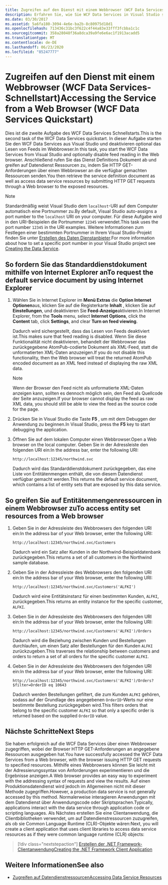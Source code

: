 ```yaml
---
title: Zugreifen auf den Dienst mit einem Webbrowser (WCF Data Services-Schnellstart)
description: Erfahren Sie, wie Sie WCF Data Services in Visual Studio starten und das Lesen von Feeds in einem Browser deaktivieren. Abrufen des Dienst Definitions Dokuments und Zugreifen auf Datendienst Ressourcen.
ms.date: 03/30/2017
ms.assetid: 5a6fa180-3094-4e6e-ba2b-8c80975d18d1
ms.openlocfilehash: 713436c31bc3f622c4f44a83e33fff3fcbba1c1c
ms.sourcegitcommit: 358a28048f36a8dca39a9fe6e6ac1f1913acadd5
ms.translationtype: MT
ms.contentlocale: de-DE
ms.lasthandoff: 06/23/2020
ms.locfileid: "85247777"
---
```

# <a name="accessing-the-service-from-a-web-browser-wcf-data-services-quickstart"></a><span data-ttu-id="958cf-104">Zugreifen auf den Dienst mit einem Webbrowser (WCF Data Services-Schnellstart)</span><span class="sxs-lookup"><span data-stu-id="958cf-104">Accessing the Service from a Web Browser (WCF Data Services Quickstart)</span></span>

<span data-ttu-id="958cf-105">Dies ist die zweite Aufgabe des WCF Data Services Schnellstarts.</span><span class="sxs-lookup"><span data-stu-id="958cf-105">This is the second task of the WCF Data Services quickstart.</span></span> <span data-ttu-id="958cf-106">In dieser Aufgabe starten Sie den WCF Data Services aus Visual Studio und deaktivieren optional das Lesen von Feeds im Webbrowser.</span><span class="sxs-lookup"><span data-stu-id="958cf-106">In this task, you start the WCF Data Services from Visual Studio and optionally disable feed reading in the Web browser.</span></span> <span data-ttu-id="958cf-107">Anschließend rufen Sie das Dienst Definitions Dokument ab und greifen auf Datendienst Ressourcen zu, indem Sie HTTP GET-Anforderungen über einen Webbrowser an die verfügbar gemachten Ressourcen senden.</span><span class="sxs-lookup"><span data-stu-id="958cf-107">You then retrieve the service definition document as well as access data service resources by submitting HTTP GET requests through a Web browser to the exposed resources.</span></span>

> [!NOTE]
> <span data-ttu-id="958cf-108">Standardmäßig weist Visual Studio dem `localhost`-URI auf dem Computer automatisch eine Portnummer zu.</span><span class="sxs-lookup"><span data-stu-id="958cf-108">By default, Visual Studio auto-assigns a port number to the `localhost` URI on your computer.</span></span> <span data-ttu-id="958cf-109">Für diese Aufgabe wird in den URI-Beispielen die Portnummer `12345` verwendet.</span><span class="sxs-lookup"><span data-stu-id="958cf-109">This task uses the port number `12345` in the URI examples.</span></span> <span data-ttu-id="958cf-110">Weitere Informationen zum Festlegen einer bestimmten Portnummer in Ihrem Visual Studio-Projekt finden Sie unter [Erstellen des Daten Dienstanbieter](creating-the-data-service.md).</span><span class="sxs-lookup"><span data-stu-id="958cf-110">For more information about how to set a specific port number in your Visual Studio project see [Creating the Data Service](creating-the-data-service.md).</span></span>

## <a name="to-request-the-default-service-document-by-using-internet-explorer"></a><span data-ttu-id="958cf-111">So fordern Sie das Standarddienstdokument mithilfe von Internet Explorer an</span><span class="sxs-lookup"><span data-stu-id="958cf-111">To request the default service document by using Internet Explorer</span></span>

1. <span data-ttu-id="958cf-112">Wählen Sie in Internet Explorer im **Menü Extras** die **Option Internet Optionen**aus, klicken Sie auf die Registerkarte **Inhalt** , klicken Sie auf **Einstellungen**, und deaktivieren Sie **Feed-Anzeige**aktivieren.</span><span class="sxs-lookup"><span data-stu-id="958cf-112">In Internet Explorer, from the **Tools** menu, select **Internet Options**, click the **Content** tab, click **Settings**, and clear **Turn on feed viewing**.</span></span>

     <span data-ttu-id="958cf-113">Dadurch wird sichergestellt, dass das Lesen von Feeds deaktiviert ist.</span><span class="sxs-lookup"><span data-stu-id="958cf-113">This makes sure that feed reading is disabled.</span></span> <span data-ttu-id="958cf-114">Wenn Sie diese Funktionalität nicht deaktivieren, behandelt der Webbrowser das zurückgegebene AtomPub-codierte Dokument als XML-Feed, statt die unformatierten XML-Daten anzuzeigen.</span><span class="sxs-lookup"><span data-stu-id="958cf-114">If you do not disable this functionality, then the Web browser will treat the returned AtomPub encoded document as an XML feed instead of displaying the raw XML data.</span></span>

    > [!NOTE]
    > <span data-ttu-id="958cf-115">Wenn der Browser den Feed nicht als unformatierte XML-Daten anzeigen kann, sollten es dennoch möglich sein, den Feed als Quellcode der Seite anzuzeigen.</span><span class="sxs-lookup"><span data-stu-id="958cf-115">If your browser cannot display the feed as raw XML data, you should still be able to view the feed as the source code for the page.</span></span>

2. <span data-ttu-id="958cf-116">Drücken Sie in Visual Studio die Taste **F5** , um mit dem Debuggen der Anwendung zu beginnen.</span><span class="sxs-lookup"><span data-stu-id="958cf-116">In Visual Studio, press the **F5** key to start debugging the application.</span></span>

3. <span data-ttu-id="958cf-117">Öffnen Sie auf dem lokalen Computer einen Webbrowser.</span><span class="sxs-lookup"><span data-stu-id="958cf-117">Open a Web browser on the local computer.</span></span> <span data-ttu-id="958cf-118">Geben Sie in der Adressleiste den folgenden URI ein:</span><span class="sxs-lookup"><span data-stu-id="958cf-118">In the address bar, enter the following URI:</span></span>

    ```http
    http://localhost:12345/northwind.svc
    ```

     <span data-ttu-id="958cf-119">Dadurch wird das Standarddienstdokument zurückgegeben, das eine Liste von Entitätenmengen enthält, die von diesem Datendienst verfügbar gemacht werden.</span><span class="sxs-lookup"><span data-stu-id="958cf-119">This returns the default service document, which contains a list of entity sets that are exposed by this data service.</span></span>

## <a name="to-access-entity-set-resources-from-a-web-browser"></a><span data-ttu-id="958cf-120">So greifen Sie auf Entitätenmengenressourcen in einem Webbrowser zu</span><span class="sxs-lookup"><span data-stu-id="958cf-120">To access entity set resources from a Web browser</span></span>

1. <span data-ttu-id="958cf-121">Geben Sie in der Adressleiste des Webbrowsers den folgenden URI ein:</span><span class="sxs-lookup"><span data-stu-id="958cf-121">In the address bar of your Web browser, enter the following URI:</span></span>

    ```http
    http://localhost:12345/northwind.svc/Customers
    ```

     <span data-ttu-id="958cf-122">Dadurch wird ein Satz aller Kunden in der Northwind-Beispieldatenbank zurückgegeben.</span><span class="sxs-lookup"><span data-stu-id="958cf-122">This returns a set of all customers in the Northwind sample database.</span></span>

2. <span data-ttu-id="958cf-123">Geben Sie in der Adressleiste des Webbrowsers den folgenden URI ein:</span><span class="sxs-lookup"><span data-stu-id="958cf-123">In the address bar of your Web browser, enter the following URI:</span></span>

    ```http
    http://localhost:12345/northwind.svc/Customers('ALFKI')
    ```

     <span data-ttu-id="958cf-124">Dadurch wird eine Entitätsinstanz für einen bestimmten Kunden, `ALFKI`, zurückgegeben.</span><span class="sxs-lookup"><span data-stu-id="958cf-124">This returns an entity instance for the specific customer, `ALFKI`.</span></span>

3. <span data-ttu-id="958cf-125">Geben Sie in der Adressleiste des Webbrowsers den folgenden URI ein:</span><span class="sxs-lookup"><span data-stu-id="958cf-125">In the address bar of your Web browser, enter the following URI:</span></span>

    ```http
    http://localhost:12345/northwind.svc/Customers('ALFKI')/Orders
    ```

     <span data-ttu-id="958cf-126">Dadurch wird die Beziehung zwischen Kunden und Bestellungen durchlaufen, um einen Satz aller Bestellungen für den Kunden `ALFKI` zurückzugeben.</span><span class="sxs-lookup"><span data-stu-id="958cf-126">This traverses the relationship between customers and orders to return a set of all orders for the specific customer `ALFKI`.</span></span>

4. <span data-ttu-id="958cf-127">Geben Sie in der Adressleiste des Webbrowsers den folgenden URI ein:</span><span class="sxs-lookup"><span data-stu-id="958cf-127">In the address bar of your Web browser, enter the following URI:</span></span>

    ```http
    http://localhost:12345/northwind.svc/Customers('ALFKI')/Orders?$filter=OrderID eq 10643
    ```

     <span data-ttu-id="958cf-128">Dadurch werden Bestellungen gefiltert, die zum Kunden `ALFKI` gehören, sodass auf der Grundlage des angegebenen `OrderID`-Werts nur eine bestimmte Bestellung zurückgegeben wird.</span><span class="sxs-lookup"><span data-stu-id="958cf-128">This filters orders that belong to the specific customer `ALFKI` so that only a specific order is returned based on the supplied `OrderID` value.</span></span>

## <a name="next-steps"></a><span data-ttu-id="958cf-129">Nächste Schritte</span><span class="sxs-lookup"><span data-stu-id="958cf-129">Next Steps</span></span>

<span data-ttu-id="958cf-130">Sie haben erfolgreich auf die WCF Data Services über einen Webbrowser zugegriffen, wobei der Browser HTTP GET-Anforderungen an angegebene Ressourcen ausgegeben hat.</span><span class="sxs-lookup"><span data-stu-id="958cf-130">You have successfully accessed the WCF Data Services from a Web browser, with the browser issuing HTTP GET requests to specified resources.</span></span> <span data-ttu-id="958cf-131">Mithilfe eines Webbrowsers können Sie leicht mit der Adressierungssyntax von Anforderungen experimentieren und die Ergebnisse anzeigen.</span><span class="sxs-lookup"><span data-stu-id="958cf-131">A Web browser provides an easy way to experiment with the addressing syntax of requests and view the results.</span></span> <span data-ttu-id="958cf-132">Auf einen Produktionsdatendienst wird jedoch im Allgemeinen nicht mit dieser Methode zugegriffen.</span><span class="sxs-lookup"><span data-stu-id="958cf-132">However, a production data service is not generally accessed by this method.</span></span> <span data-ttu-id="958cf-133">Normalerweise interagieren Anwendungen mit dem Datendienst über Anwendungscode oder Skriptsprachen.</span><span class="sxs-lookup"><span data-stu-id="958cf-133">Typically, applications interact with the data service through application code or scripting languages.</span></span> <span data-ttu-id="958cf-134">Als Nächstes erstellen Sie eine Clientanwendung, die Clientbibliotheken verwendet, um auf Datendienstressourcen zuzugreifen, als ob sie Common Language Runtime (CLR)-Objekte wären:</span><span class="sxs-lookup"><span data-stu-id="958cf-134">Next, you will create a client application that uses client libraries to access data service resources as if they were common language runtime (CLR) objects:</span></span>

> [!div class="nextstepaction"]
> [<span data-ttu-id="958cf-135">Erstellen der .NET Framework-Clientanwendung</span><span class="sxs-lookup"><span data-stu-id="958cf-135">Creating the .NET Framework Client Application</span></span>](creating-the-dotnet-client-application-wcf-data-services-quickstart.md)

## <a name="see-also"></a><span data-ttu-id="958cf-136">Weitere Informationen</span><span class="sxs-lookup"><span data-stu-id="958cf-136">See also</span></span>

- [<span data-ttu-id="958cf-137">Zugreifen auf Datendienstressourcen</span><span class="sxs-lookup"><span data-stu-id="958cf-137">Accessing Data Service Resources</span></span>](accessing-data-service-resources-wcf-data-services.md)
